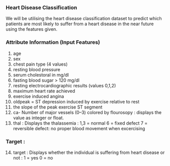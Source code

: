 ### Heart Disease Classification

We will be utilising the heart disease classification dataset to predict which patients are most likely to suffer from a heart disease in the near future using the 
features given.

### Attribute Information (Input Features)
1. age
2. sex
3. chest pain type (4 values)
4. resting blood pressure
5. serum cholestoral in mg/dl
6. fasting blood sugar > 120 mg/dl
7. resting electrocardiographic results (values 0,1,2)
8. maximum heart rate achieved
9. exercise induced angina
10. oldpeak = ST depression induced by exercise relative to rest
11. the slope of the peak exercise ST segment
12. ca- Number of major vessels (0–3) colored by flourosopy : displays the value as integer or float.
13. thal : Displays the thalassemia : 1,3 = normal 6 = fixed defect 7 = reversible defect: no proper blood movement when excercising

### Target :
14. target : Displays whether the individual is suffering from heart disease or not : 1 = yes 0 = no
